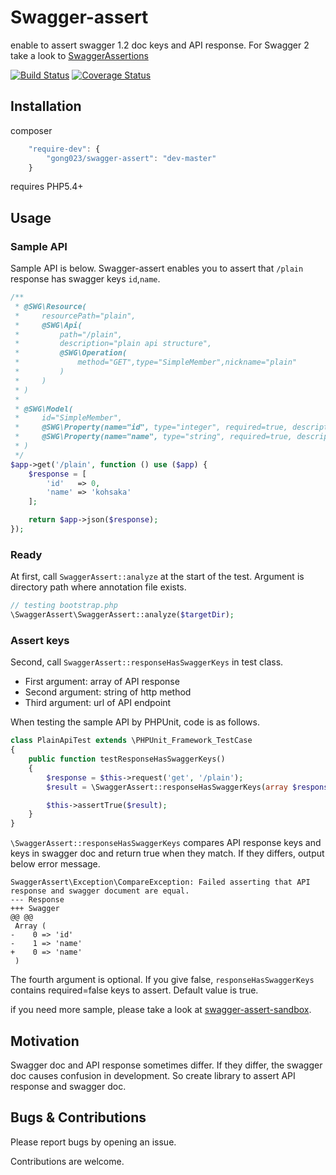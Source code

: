 # Swagger-assert
enable to assert swagger 1.2 doc keys and API response. For Swagger 2 take a look to [SwaggerAssertions](https://github.com/Maks3w/SwaggerAssertions)

[![Build Status](https://travis-ci.org/gong023/swagger-assert.svg)](https://travis-ci.org/gong023/swagger-assert)
[![Coverage Status](https://coveralls.io/repos/gong023/swagger-assert/badge.png?branch=master)](https://coveralls.io/r/gong023/swagger-assert?branch=master)

## Installation
composer
```javascript
    "require-dev": {
        "gong023/swagger-assert": "dev-master"
    }
```
requires PHP5.4+

## Usage

### Sample API
Sample API is below. Swagger-assert enables you to assert that `/plain` response has swagger keys `id`,`name`.

```php
/**
 * @SWG\Resource(
 *     resourcePath="plain",
 *     @SWG\Api(
 *         path="/plain",
 *         description="plain api structure",
 *         @SWG\Operation(
 *             method="GET",type="SimpleMember",nickname="plain"
 *         )
 *     )
 * )
 *
 * @SWG\Model(
 *     id="SimpleMember",
 *     @SWG\Property(name="id", type="integer", required=true, description="user id"),
 *     @SWG\Property(name="name", type="string", required=true, description="user name")
 * )
 */
$app->get('/plain', function () use ($app) {
    $response = [
        'id'   => 0,
        'name' => 'kohsaka'
    ];

    return $app->json($response);
});
```

### Ready
At first, call `SwaggerAssert::analyze` at the start of the test. Argument is directory path where annotation file exists.

```php
// testing bootstrap.php
\SwaggerAssert\SwaggerAssert::analyze($targetDir);
```

### Assert keys
Second, call `SwaggerAssert::responseHasSwaggerKeys` in test class.
 - First argument: array of API response
 - Second argument: string of http method
 - Third argument: url of API endpoint

When testing the sample API by PHPUnit, code is as follows.

```php
class PlainApiTest extends \PHPUnit_Framework_TestCase
{
    public function testResponseHasSwaggerKeys()
    {
        $response = $this->request('get', '/plain');
        $result = \SwaggerAssert::responseHasSwaggerKeys(array $response, 'get', '/plain', $onlyRequired = true);

        $this->assertTrue($result);
    }
}
```
`\SwaggerAssert::responseHasSwaggerKeys` compares API response keys and keys in swagger doc and return true when they match.
If they differs, output below error message.

```
SwaggerAssert\Exception\CompareException: Failed asserting that API response and swagger document are equal.
--- Response
+++ Swagger
@@ @@
 Array (
-    0 => 'id'
-    1 => 'name'
+    0 => 'name'
 )
```
The fourth argument is optional. If you give false, `responseHasSwaggerKeys` contains required=false keys to assert. Default value is true.

if you need more sample, please take a look at [swagger-assert-sandbox](https://github.com/gong023/swagger-assert-sandbox).

## Motivation
Swagger doc and API response sometimes differ. If they differ, the swagger doc causes confusion in development.
So create library to assert API response and swagger doc.

## Bugs & Contributions
Please report bugs by opening an issue.

Contributions are welcome.
